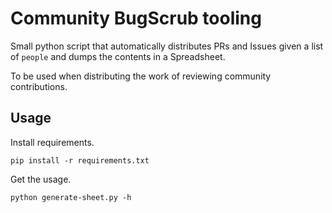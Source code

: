 # Community BugScrub tooling

Small python script that automatically distributes PRs and Issues given a list of `people` and dumps the contents in a Spreadsheet.

To be used when distributing the work of reviewing community contributions.

## Usage

Install requirements.

```
pip install -r requirements.txt
```

Get the usage.

```
python generate-sheet.py -h
```